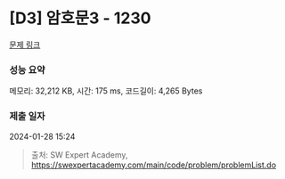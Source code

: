 # [D3] 암호문3 - 1230 

[문제 링크](https://swexpertacademy.com/main/code/problem/problemDetail.do?contestProbId=AV14zIwqAHwCFAYD) 

### 성능 요약

메모리: 32,212 KB, 시간: 175 ms, 코드길이: 4,265 Bytes

### 제출 일자

2024-01-28 15:24



> 출처: SW Expert Academy, https://swexpertacademy.com/main/code/problem/problemList.do